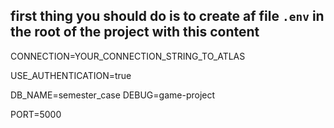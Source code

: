 ## first thing you should do is to create af file `.env` in the root of the project with this content

CONNECTION=YOUR_CONNECTION_STRING_TO_ATLAS

USE_AUTHENTICATION=true

DB_NAME=semester_case
DEBUG=game-project

PORT=5000

